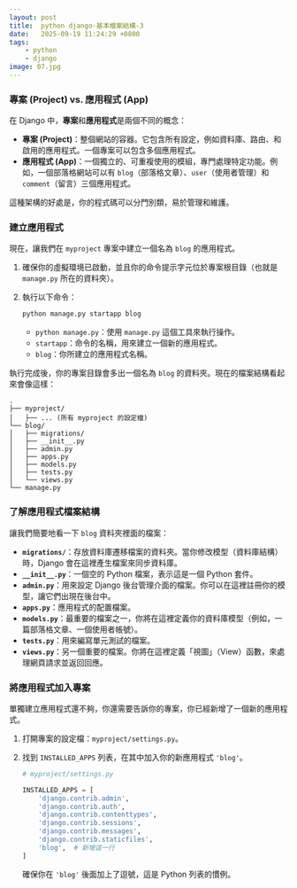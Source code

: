 ```yaml
---
layout: post
title:  python django-基本檔案結構-3
date:   2025-09-19 11:24:29 +0800
tags: 
    - python 
    - django
image: 07.jpg
---
```


### **專案 (Project) vs. 應用程式 (App)**

在 Django 中，**專案**和**應用程式**是兩個不同的概念：

  * **專案 (Project)**：整個網站的容器。它包含所有設定，例如資料庫、路由、和啟用的應用程式。一個專案可以包含多個應用程式。
  * **應用程式 (App)**：一個獨立的、可重複使用的模組，專門處理特定功能。例如，一個部落格網站可以有 `blog`（部落格文章）、`user`（使用者管理）和 `comment`（留言）三個應用程式。

這種架構的好處是，你的程式碼可以分門別類，易於管理和維護。

### **建立應用程式**

現在，讓我們在 `myproject` 專案中建立一個名為 `blog` 的應用程式。

1.  確保你的虛擬環境已啟動，並且你的命令提示字元位於專案根目錄（也就是 `manage.py` 所在的資料夾）。

2.  執行以下命令：

    ```bash
    python manage.py startapp blog
    ```

      * `python manage.py`：使用 `manage.py` 這個工具來執行操作。
      * `startapp`：命令的名稱，用來建立一個新的應用程式。
      * `blog`：你所建立的應用程式名稱。

執行完成後，你的專案目錄會多出一個名為 `blog` 的資料夾。現在的檔案結構看起來會像這樣：

```
.
├── myproject/
│   ├── ... (所有 myproject 的設定檔)
└── blog/
│   ├── migrations/
│   ├── __init__.py
│   ├── admin.py
│   ├── apps.py
│   ├── models.py
│   ├── tests.py
│   └── views.py
└── manage.py
```

### **了解應用程式檔案結構**

讓我們簡要地看一下 `blog` 資料夾裡面的檔案：

  * **`migrations/`**：存放資料庫遷移檔案的資料夾。當你修改模型（資料庫結構）時，Django 會在這裡產生檔案來同步資料庫。
  * **`__init__.py`**：一個空的 Python 檔案，表示這是一個 Python 套件。
  * **`admin.py`**：用來設定 Django 後台管理介面的檔案。你可以在這裡註冊你的模型，讓它們出現在後台中。
  * **`apps.py`**：應用程式的配置檔案。
  * **`models.py`**：最重要的檔案之一，你將在這裡定義你的資料庫模型（例如，一篇部落格文章、一個使用者帳號）。
  * **`tests.py`**：用來編寫單元測試的檔案。
  * **`views.py`**：另一個重要的檔案。你將在這裡定義「視圖」（View）函數，來處理網頁請求並返回回應。

### **將應用程式加入專案**

單獨建立應用程式還不夠，你還需要告訴你的專案，你已經新增了一個新的應用程式。

1.  打開專案的設定檔：`myproject/settings.py`。

2.  找到 `INSTALLED_APPS` 列表，在其中加入你的新應用程式 `'blog'`。

    ```python
    # myproject/settings.py

    INSTALLED_APPS = [
        'django.contrib.admin',
        'django.contrib.auth',
        'django.contrib.contenttypes',
        'django.contrib.sessions',
        'django.contrib.messages',
        'django.contrib.staticfiles',
        'blog',  # 新增這一行
    ]
    ```

    確保你在 `'blog'` 後面加上了逗號，這是 Python 列表的慣例。